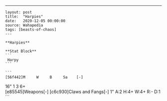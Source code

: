 ---
    layout: post
    title:  "Harpies"
    date:   2020-12-05 00:00:00
    source: Wahapedia
    tags: [beasts-of-chaos]
    ---
    
    **Harpies**
    
    **Stat Block**
    ```
     Harpy
    ```
    
    ```
    [56f442]M     W     B     Sa    [-]
16"   1     3     6+    
[e85545]Weapons[-]
[c6c930]Claws and Fangs[-]
1"     A:2    H:4+   W:4+   R:-    D:1   
    ```
    
    
    